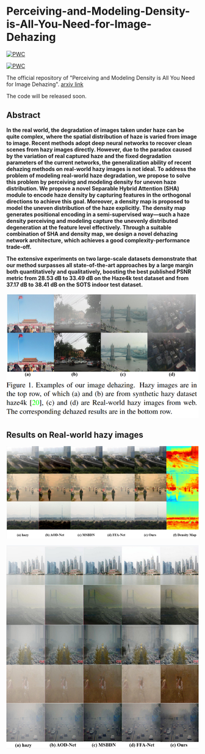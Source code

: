 # Perceiving-and-Modeling-Density-is-All-You-Need-for-Image-Dehazing

[![PWC](https://img.shields.io/endpoint.svg?url=https://paperswithcode.com/badge/perceiving-and-modeling-density-is-all-you/image-dehazing-on-sots-indoor)](https://paperswithcode.com/sota/image-dehazing-on-sots-indoor?p=perceiving-and-modeling-density-is-all-you)

[![PWC](https://img.shields.io/endpoint.svg?url=https://paperswithcode.com/badge/perceiving-and-modeling-density-is-all-you/image-dehazing-on-haze4k)](https://paperswithcode.com/sota/image-dehazing-on-haze4k?p=perceiving-and-modeling-density-is-all-you)

The official repository of "Perceiving and Modeling Density is All You Need for Image Dehazing". [arxiv link](https://arxiv.org/abs/2111.09733)

The code will be released soon.


## Abstract
**In the real world, the degradation of images taken under haze can be quite complex, where the spatial distribution of haze is varied from image to image. Recent methods adopt deep neural networks to recover clean scenes from hazy images directly. However, due to the paradox caused by the variation of real captured haze and the fixed degradation parameters of the current networks, the generalization ability of recent dehazing methods on real-world hazy images is not ideal. To address the problem of modeling real-world haze degradation, we propose to solve this problem by perceiving and modeling density for uneven haze distribution. We propose a novel Separable Hybrid Attention (SHA) module to encode haze density by capturing features in the orthogonal directions to achieve this goal. Moreover, a density map is proposed to model the uneven distribution of the haze explicitly. The density map generates positional encoding in a semi-supervised way—such a haze density perceiving and modeling capture the unevenly distributed degeneration at the feature level effectively. Through a suitable combination of SHA and density map, we design a novel dehazing network architecture, which achieves a good complexity-performance trade-off.**

**The extensive experiments on two large-scale datasets demonstrate that our method surpasses all state-of-the-art approaches by a large margin both quantitatively and qualitatively, boosting the best published PSNR metric from 28.53 dB to 33.49 dB on the Haze4k test dataset and from 37.17 dB to 38.41 dB on the SOTS indoor test dataset.**



![1642788461158.png](./img/1642788461158.png)





## Results on Real-world hazy images

![1642788351942.png](./img/1642788351942.png)


![1642788321941.png](./img/1642788321941.png)
